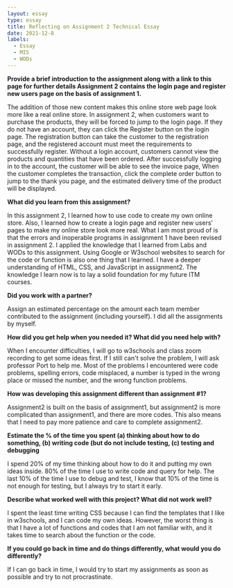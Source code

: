 ```yaml
---
layout: essay
type: essay
title: Reflecting on Assignment 2 Technical Essay
date: 2021-12-8
labels:
  - Essay
  - MIS
  - WODs
---
```


<b>Provide a brief introduction to the assignment along with a link to this page for further details Assignment 2 contains the login page and register new users page on the basis of assignment 1. </b>

The addition of those new content makes this online store web page look more like a real online store. In assignment 2, when customers want to purchase the products, they will be forced to jump to the login page. If they do not have an account, they can click the Register button on the login page. The registration button can take the customer to the registration page, and the registered account must meet the requirements to successfully register. Without a login account, customers cannot view the products and quantities that have been ordered. After successfully logging in to the account, the customer will be able to see the invoice page, When the customer completes the transaction, click the complete order button to jump to the thank you page, and the estimated delivery time of the product will be displayed.



<b>What did you learn from this assignment? </b>

In this assignment 2, I learned how to use code to create my own online store. Also, I learned how to create a login page and register new users' pages to make my online store look more real. What I am most proud of is that the errors and inoperable programs in assignment 1 have been revised in assignment 2. I applied the knowledge that I learned from Labs and WODs to this assignment. Using Google or W3school websites to search for the code or function is also one thing that I learned.  I have a deeper understanding of HTML, CSS, and JavaScript in assignment2. The knowledge I learn now is to lay a solid foundation for my future ITM courses.

<b>Did you work with a partner?</b>

 Assign an estimated percentage on the amount each team member contributed to the assignment (including yourself). I did all the assignments by myself. 

<b>How did you get help when you needed it? What did you need help with?</b>

 When I encounter difficulties, I will go to w3schools and class zoom recording to get some ideas first. If I still can't solve the problem, I will ask professor Port to help me. Most of the problems I encountered were code problems, spelling errors, code misplaced, a number is typed in the wrong place or missed the number, and the wrong function problems. 

<b>How was developing this assignment different than assignment #1? </b>

Assignment2 is built on the basis of assignment1, but assignment2 is more complicated than assignment1, and there are more codes. This also means that I need to pay more patience and care to complete assignment2.

<b>Estimate the % of the time you spent (a) thinking about how to do something, (b) writing code (but do not include testing, (c) testing and debugging</b>

 I spend 20% of my time thinking about how to do it and putting my own ideas inside. 80% of the time I use to write code and query for help. The last 10% of the time I use to debug and test, I know that 10% of the time is not enough for testing, but I always try to start it early. 

<b>Describe what worked well with this project? What did not work well?</b>

 I spent the least time writing CSS because I can find the templates that I like in w3schools, and I can code my own ideas. However, the worst thing is that I have a lot of functions and codes that I am not familiar with, and it takes time to search about the function or the code.

<b>If you could go back in time and do things differently, what would you do differently?</b>

 If I can go back in time, I would try to start my assignments as soon as possible and try to not procrastinate.

